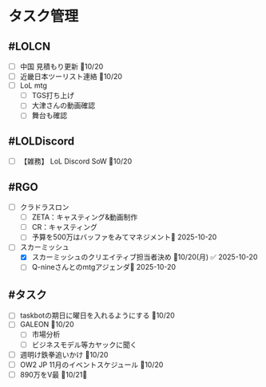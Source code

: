 # タスク管理

## #LOLCN
- [ ] 中国 見積もり更新 📅10/20
- [ ] 近畿日本ツーリスト連絡 📅10/20
- [ ] LoL mtg
	- [ ] TGS打ち上げ
	- [ ] 大津さんの動画確認
	- [ ] 舞台も確認

## #LOLDiscord
- [ ] 【雑務】 LoL Discord SoW 📅10/20

## #RGO
- [ ] クラドラスロン
	- [ ] ZETA：キャスティング&動画制作
	- [ ] CR：キャスティング
	- [ ] 予算を500万はバッファをみてマネジメント📅 2025-10-20 
- [ ] スカーミッシュ
	- [x] スカーミッシュのクリエイティブ担当者決め 📅10/20(月) ✅ 2025-10-20
	- [ ] Q-nineさんとのmtgアジェンダ📅 2025-10-20 

## #タスク
- [ ] taskbotの期日に曜日を入れるようにする 📅10/20
- [ ] GALEON 📅10/20
	- [ ] 市場分析
	- [ ] ビジネスモデル等カヤックに聞く
- [ ] 週明け鉄拳追いかけ 📅10/20
- [ ] OW2 JP 11月のイベントスケジュール 📅10/20
- [ ] 890万をV最 📅10/21🛫 
